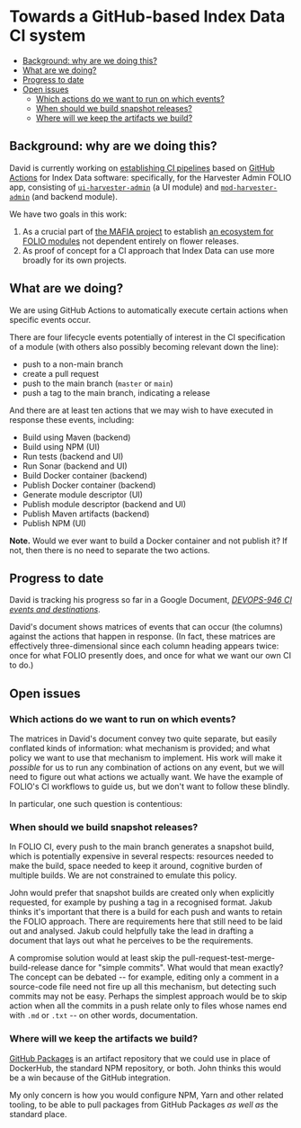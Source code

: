 # Towards a GitHub-based Index Data CI system

<!-- md2toc -l 2 indexdata-ci.md -->
* [Background: why are we doing this?](#background-why-are-we-doing-this)
* [What are we doing?](#what-are-we-doing)
* [Progress to date](#progress-to-date)
* [Open issues](#open-issues)
    * [Which actions do we want to run on which events?](#which-actions-do-we-want-to-run-on-which-events)
    * [When should we build snapshot releases?](#when-should-we-build-snapshot-releases)
    * [Where will we keep the artifacts we build?](#where-will-we-keep-the-artifacts-we-build)


## Background: why are we doing this?

David is currently working on [establishing CI pipelines](ci.md) based on [GitHub Actions](https://github.com/features/actions) for Index Data software: specifically, for the Harvester Admin FOLIO app, consisting of
[`ui-harvester-admin`](https://github.com/indexdata/ui-harvester-admin) (a UI module)
and
[`mod-harvester-admin`](https://github.com/indexdata/mod-harvester-admin) (and backend module).

We have two goals in this work:
1. As a crucial part of [the MAFIA project](../README.md) to establish [an ecosystem for FOLIO modules](ecosystem.md) not dependent entirely on flower releases.
2. As proof of concept for a CI approach that Index Data can use more broadly for its own projects.


## What are we doing?

We are using GitHub Actions to automatically execute certain actions when specific events occur.

There are four lifecycle events potentially of interest in the CI specification of a module (with others also possibly becoming relevant down the line):
* push to a non-main branch
* create a pull request
* push to the main branch (`master` or `main`)
* push a tag to the main branch, indicating a release

And there are at least ten actions that we may wish to have executed in response these events, including:
* Build using Maven (backend)
* Build using NPM (UI)
* Run tests (backend and UI)
* Run Sonar (backend and UI)
* Build Docker container (backend)
* Publish Docker container (backend)
* Generate module descriptor (UI)
* Publish module descriptor (backend and UI)
* Publish Maven artifacts (backend)
* Publish NPM (UI)

**Note.**
Would we ever want to build a Docker container and not publish it? If not, then there is no need to separate the two actions.


## Progress to date

David is tracking his progress so far in a Google Document,
[_DEVOPS-946 CI events and destinations_](https://docs.google.com/document/d/17EVFttL5vYX_RygjfgyrzHy-LnHMM8dCittQ6qJ2Om4/edit#heading=h.bqvo4e9g2eur).

David's document shows matrices of events that can occur (the columns) against the actions that happen in response. (In fact, these matrices are effectively three-dimensional since each column heading appears twice: once for what FOLIO presently does, and once for what we want our own CI to do.)


## Open issues

### Which actions do we want to run on which events?

The matrices in David's document convey two quite separate, but easily conflated kinds of information: what mechanism is provided; and what policy we want to use that mechanism to implement. His work will make it _possible_ for us to run any combination of actions on any event, but we will need to figure out what actions we actually want. We have the example of FOLIO's CI workflows to guide us, but we don't want to follow these blindly.

In particular, one such question is contentious:

### When should we build snapshot releases?

In FOLIO CI, every push to the main branch generates a snapshot build, which is potentially expensive in several respects: resources needed to make the build, space needed to keep it around, cognitive burden of multiple builds. We are not constrained to emulate this policy.

John would prefer that snapshot builds are created only when explicitly requested, for example by pushing a tag in a recognised format. Jakub thinks it's important that there is a build for each push and wants to retain the FOLIO approach. There are requirements here that still need to be laid out and analysed. Jakub could helpfully take the lead in drafting a document that lays out what he perceives to be the requirements.

A compromise solution would at least skip the pull-request-test-merge-build-release dance for "simple commits". What would that mean exactly? The concept can be debated -- for example, editing only a comment in a source-code file need not fire up all this mechanism, but detecting such commits may not be easy. Perhaps the simplest approach would be to skip action when all the commits in a push relate only to files whose names end with `.md` or `.txt` -- on other words, documentation.


### Where will we keep the artifacts we build?

[GitHub Packages](https://github.com/features/packages) is an artifact repository that we could use in place of DockerHub, the standard NPM repository, or both. John thinks this would be a win because of the GitHub integration.

My only concern is how you would configure NPM, Yarn and other related tooling, to be able to pull packages from GitHub Packages _as well as_ the standard place.


